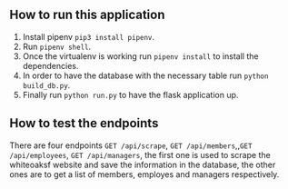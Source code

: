 ## How to run this application

1. Install pipenv `pip3 install pipenv`.
2. Run `pipenv shell`.
3. Once the virtualenv is working run `pipenv install` to install the dependencies.
4. In order to have the database with the necessary table run `python build_db.py`.
5. Finally run `python run.py` to have the flask application up.

## How to test the endpoints
There are four endpoints `GET /api/scrape`, `GET /api/members`,,`GET /api/employees`, `GET /api/managers`, the first one is used to scrape the whiteoaksf website and save the information in the database, the other ones are to get a list of members, employes and managers respectively.